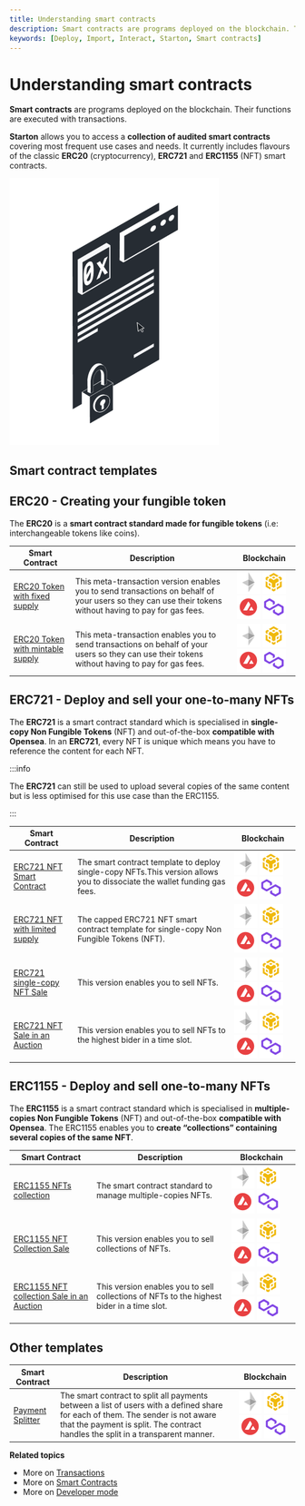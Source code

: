 ```yaml
---
title: Understanding smart contracts
description: Smart contracts are programs deployed on the blockchain. Their functions are executed with transactions. Learn more about smart contracts with Starton.
keywords: [Deploy, Import, Interact, Starton, Smart contracts]
---
```


# Understanding smart contracts

**Smart contracts** are programs deployed on the blockchain. Their functions are executed with transactions.

**Starton** allows you to access a **collection of audited smart contracts** covering most frequent use cases and needs.
It currently includes flavours of the classic **ERC20** (cryptocurrency), **ERC721** and **ERC1155** (NFT) smart contracts.

[comment]: <(We plan to include staking and multisig contracts in the near future and to have  the biggest smart contract library in the long run.)>

![smart contract](src/smartcontract.png)

## Smart contract templates

## ERC20 - Creating your fungible token

The **ERC20** is a **smart contract standard made for fungible tokens** (i.e: interchangeable tokens like coins).

|Smart Contract|Description|Blockchain|
|---|---|-|
|[ERC20 Token with fixed supply](/Smart-contract/ERC20-fixed-Meta.md)| This meta-transaction version enables you to send transactions on behalf of your users so they can use their tokens without having to pay for gas fees.|![Ethereum logo](src/Ethereum.png) ![Bnb chain logo](src/bnb_chain.png) ![Avalanche logo](src/Avalanche.png) ![Matic logo](src/Matic.png)|
|[ERC20 Token with mintable supply](/Smart-contract/ERC20-mintable-Meta.md)| This meta-transaction enables you to send transactions on behalf of your users so they can use their tokens without having to pay for gas fees.|![Ethereum logo](src/Ethereum.png) ![Bnb chain logo](src/bnb_chain.png) ![Avalanche logo](src/Avalanche.png) ![Matic logo](src/Matic.png)|


## ERC721 - Deploy and sell your one-to-many NFTs

The **ERC721** is a smart contract standard which is specialised in **single-copy Non Fungible Tokens** (NFT) and out-of-the-box **compatible with Opensea**.
In an **ERC721**, every NFT is unique which means you have to reference the content for each NFT.

:::info

The **ERC721** can still be used to upload several copies of the same content but is less optimised for this use case than the ERC1155.

:::

|Smart Contract|Description|Blockchain|
|---|----|-|
|[ERC721 NFT Smart Contract](/Smart-contract/ERC721-Meta.md)|The smart contract template to deploy single-copy NFTs.This version allows you to dissociate the wallet funding gas fees.|![Ethereum logo](src/Ethereum.png) ![Bnb chain logo](src/bnb_chain.png) ![Avalanche logo](src/Avalanche.png) ![Matic logo](src/Matic.png)|
|[ERC721 NFT with limited supply](/Smart-contract/ERC721-Capped.md)|The capped ERC721 NFT smart contract template for single-copy Non Fungible Tokens (NFT).|![Ethereum logo](src/Ethereum.png) ![Bnb chain logo](src/bnb_chain.png) ![Avalanche logo](src/Avalanche.png) ![Matic logo](src/Matic.png)|
|[ERC721 single-copy NFT Sale](/Smart-contract/ERC721-Sale.md)|This version enables you to sell NFTs.|![Ethereum logo](src/Ethereum.png) ![Bnb chain logo](src/bnb_chain.png) ![Avalanche logo](src/Avalanche.png) ![Matic logo](src/Matic.png)|
|[ERC721 NFT Sale in an Auction](/Smart-contract/ERC721-Auction-Sale.md)|This version enables you to sell NFTs to the highest bider in a time slot.|![Ethereum logo](src/Ethereum.png) ![Bnb chain logo](src/bnb_chain.png) ![Avalanche logo](src/Avalanche.png) ![Matic logo](src/Matic.png)|



## ERC1155 - Deploy and sell one-to-many NFTs

The **ERC1155** is a smart contract standard which is specialised in **multiple-copies Non Fungible Tokens** (NFT) and out-of-the-box **compatible with Opensea**. The ERC1155 enables you to **create “collections” containing several copies of the same NFT**.


|Smart Contract|Description|Blockchain|
|---|----|-|
|[ERC1155 NFTs collection](/Smart-contract/ERC1155-Meta.md)|The smart contract standard to manage multiple-copies NFTs.|![Ethereum logo](src/Ethereum.png) ![Bnb chain logo](src/bnb_chain.png) ![Avalanche logo](src/Avalanche.png) ![Matic logo](src/Matic.png)|
|[ERC1155 NFT Collection Sale](/Smart-contract/ERC1155-Sale.md)|This version enables you to sell collections of NFTs.|![Ethereum logo](src/Ethereum.png) ![Bnb chain logo](src/bnb_chain.png) ![Avalanche logo](src/Avalanche.png) ![Matic logo](src/Matic.png)|
|[ERC1155 NFT collection Sale in an Auction](/Smart-contract/ERC1155-Auction.md)|This version enables you to sell collections of NFTs to the highest bider in a time slot. |![Ethereum logo](src/Ethereum.png) ![Bnb chain logo](src/bnb_chain.png) ![Avalanche logo](src/Avalanche.png) ![Matic logo](src/Matic.png)|

## Other templates

|Smart Contract|Description|Blockchain|
|---|----|-|
|[Payment Splitter](/Smart-contract/payment-splitter.md)|The smart contract to split all payments between a list of users with a defined share for each of them. The sender is not aware that the payment is split. The contract handles the split in a transparent manner. |![Ethereum logo](src/Ethereum.png) ![Bnb chain logo](src/bnb_chain.png) ![Avalanche logo](src/Avalanche.png) ![Matic logo](src/Matic.png)|





**Related topics**

- More on [Transactions](/Transactions/creating-a-transaction.mdx)
- More on [Smart Contracts](/Smart-contract/understanding-smart-contracts.md)
- More on [Developer mode](/Developer/Discovering-coding-interface.md)
